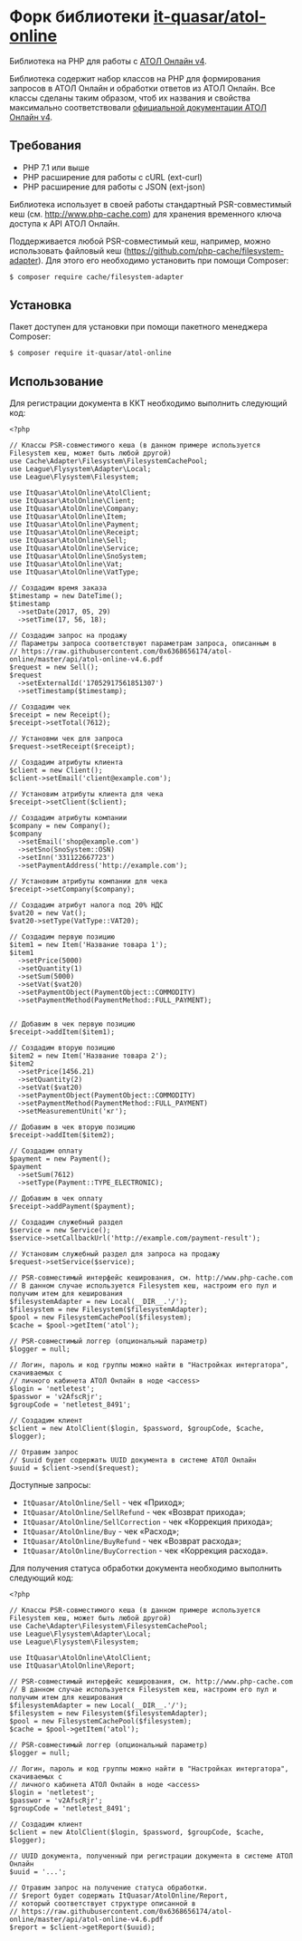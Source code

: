 # Форк библиотеки [it-quasar/atol-online](https://github.com/0x6368656174/atol-online)

Библиотека на PHP для работы с [АТОЛ Онлайн v4](https://online.atol.ru/).

Библиотека содержит набор классов на PHP для формирования запросов в АТОЛ Онлайн и обработки ответов из АТОЛ Онлайн.
Все классы сделаны таким образом, чтоб их названия и свойства максимально соответствовали [официальной документации
АТОЛ Онлайн v4](https://raw.githubusercontent.com/0x6368656174/atol-online/master/api/atol-online-v4.6.pdf).

## Требования
- PHP 7.1 или выше
- PHP расширение для работы с cURL (ext-curl)
- PHP расширение для работы с JSON (ext-json)

Библиотека использует в своей работы стандартный PSR-совместимый кеш (см. http://www.php-cache.com) для хранения 
временного ключа доступа к API АТОЛ Онлайн.

Поддерживается любой PSR-совместимый кеш, например, можно использовать файловый кеш (https://github.com/php-cache/filesystem-adapter).
Для этого его необходимо установить при помощи Composer:

```.sh
$ composer require cache/filesystem-adapter
```

## Установка

Пакет доступен для установки при помощи пакетного менеджера Composer:

```.sh
$ composer require it-quasar/atol-online
```

## Использование

Для регистрации документа в ККТ необходимо выполнить следующий код:

```.php
<?php

// Классы PSR-совместимого кеша (в данном примере используется Filesystem кеш, может быть любой другой)
use Cache\Adapter\Filesystem\FilesystemCachePool;
use League\Flysystem\Adapter\Local;
use League\Flysystem\Filesystem;

use ItQuasar\AtolOnline\AtolClient;
use ItQuasar\AtolOnline\Client;
use ItQuasar\AtolOnline\Company;
use ItQuasar\AtolOnline\Item;
use ItQuasar\AtolOnline\Payment;
use ItQuasar\AtolOnline\Receipt;
use ItQuasar\AtolOnline\Sell;
use ItQuasar\AtolOnline\Service;
use ItQuasar\AtolOnline\SnoSystem;
use ItQuasar\AtolOnline\Vat;
use ItQuasar\AtolOnline\VatType;

// Создадим время заказа
$timestamp = new DateTime();
$timestamp
  ->setDate(2017, 05, 29)
  ->setTime(17, 56, 18);
  
// Создадим запрос на продажу
// Параметры запроса соответствуют параметрам запроса, описанным в 
// https://raw.githubusercontent.com/0x6368656174/atol-online/master/api/atol-online-v4.6.pdf
$request = new Sell();
$request
  ->setExternalId('17052917561851307')
  ->setTimestamp($timestamp);

// Создадим чек
$receipt = new Receipt();
$receipt->setTotal(7612);

// Установми чек для запроса
$request->setReceipt($receipt);

// Создадим атрибуты клиента
$client = new Client();
$client->setEmail('client@example.com');

// Установим атрибуты клиента для чека
$receipt->setClient($client);

// Создадим атрибуты компании
$company = new Company();
$company
  ->setEmail('shop@example.com')
  ->setSno(SnoSystem::OSN)
  ->setInn('331122667723')
  ->setPaymentAddress('http://example.com');
  
// Установим атрибуты компании для чека
$receipt->setCompany($company);

// Создадим атрибут налога под 20% НДС
$vat20 = new Vat();
$vat20->setType(VatType::VAT20);

// Создадим первую позицию
$item1 = new Item('Название товара 1');
$item1
  ->setPrice(5000)
  ->setQuantity(1)
  ->setSum(5000)
  ->setVat($vat20)
  ->setPaymentObject(PaymentObject::COMMODITY)
  ->setPaymentMethod(PaymentMethod::FULL_PAYMENT);
  

// Добавим в чек первую позицию
$receipt->addItem($item1);

// Создадим вторую позицию
$item2 = new Item('Название товара 2');
$item2
  ->setPrice(1456.21)
  ->setQuantity(2)
  ->setVat($vat20)
  ->setPaymentObject(PaymentObject::COMMODITY)
  ->setPaymentMethod(PaymentMethod::FULL_PAYMENT)
  ->setMeasurementUnit('кг');

// Добавим в чек вторую позицию
$receipt->addItem($item2);

// Создадим оплату
$payment = new Payment();
$payment
  ->setSum(7612)
  ->setType(Payment::TYPE_ELECTRONIC);

// Добавим в чек оплату
$receipt->addPayment($payment);

// Создадим служебный раздел
$service = new Service();
$service->setCallbackUrl('http://example.com/payment-result');

// Установим служебный раздел для запроса на продажу
$request->setService($service);

// PSR-совместимый интерфейс кеширования, см. http://www.php-cache.com
// В данном случае используется Filesystem кеш, настроим его пул и получим итем для кеширования
$filesystemAdapter = new Local(__DIR__.'/');
$filesystem = new Filesystem($filesystemAdapter);
$pool = new FilesystemCachePool($filesystem);
$cache = $pool->getItem('atol');

// PSR-совместимый логгер (опциональный параметр)
$logger = null;

// Логин, пароль и код группы можно найти в "Настройках интергатора", скачиваемых с 
// личного кабинета АТОЛ Онлайн в ноде <access>
$login = 'netletest';
$passwor = 'v2AfscRjr';
$groupCode = 'netletest_8491';

// Создадим клиент
$client = new AtolClient($login, $password, $groupCode, $cache, $logger);

// Отравим запрос
// $uuid будет содержать UUID документа в системе АТОЛ Онлайн
$uuid = $client->send($request);
```

Доступные запросы:
* `ItQuasar/AtolOnline/Sell` - чек «Приход»;
* `ItQuasar/AtolOnline/SellRefund` - чек «Возврат прихода»;
* `ItQuasar/AtolOnline/SellCorrection` - чек «Коррекция прихода»;
* `ItQuasar/AtolOnline/Buy` - чек «Расход»;
* `ItQuasar/AtolOnline/BuyRefund` - чек «Возврат расхода»;
* `ItQuasar/AtolOnline/BuyCorrection` - чек «Коррекция расхода».


Для получения статуса обработки документа необходимо выполнить следующий код:

```.php
<?php

// Классы PSR-совместимого кеша (в данном примере используется Filesystem кеш, может быть любой другой)
use Cache\Adapter\Filesystem\FilesystemCachePool;
use League\Flysystem\Adapter\Local;
use League\Flysystem\Filesystem;

use ItQuasar\AtolOnline\AtolClient;
use ItQuasar\AtolOnline\Report;

// PSR-совместимый интерфейс кеширования, см. http://www.php-cache.com
// В данном случае используется Filesystem кеш, настроим его пул и получим итем для кеширования
$filesystemAdapter = new Local(__DIR__.'/');
$filesystem = new Filesystem($filesystemAdapter);
$pool = new FilesystemCachePool($filesystem);
$cache = $pool->getItem('atol');

// PSR-совместимый логгер (опциональный параметр)
$logger = null;

// Логин, пароль и код группы можно найти в "Настройках интергатора", скачиваемых с 
// личного кабинета АТОЛ Онлайн в ноде <access>
$login = 'netletest';
$passwor = 'v2AfscRjr';
$groupCode = 'netletest_8491';

// Создадим клиент
$client = new AtolClient($login, $password, $groupCode, $cache, $logger);

// UUID документа, полученный при регистрации документа в системе АТОЛ Онлайн
$uuid = '...';

// Отравим запрос на получение статуса обработки.
// $report будет содержать ItQuasar/AtolOnline/Report,
// который соответствует структуре описанной в 
// https://raw.githubusercontent.com/0x6368656174/atol-online/master/api/atol-online-v4.6.pdf
$report = $client->getReport($uuid);
```
